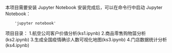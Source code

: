 本项目需要安装 Jupyter Notebook
安装完成后，可以在命令行中启动 Jupyter Notebook：

        'jupyter notebook'

项目目录：
1.航空公司客户价值分析(ks1.ipynb)
2.商品零售购物篮分析(ks2.ipynb)
3.生成全国疫情确诊人数可视化地图(ks3.ipynb)
4.门店数据统计分析(ks4.ipynb)
